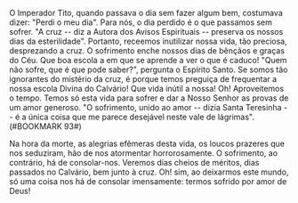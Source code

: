 
O Imperador Tito, quando passava o dia sem fazer algum bem, costumava dizer: "Perdi o meu dia". Para nós, o dia perdido é o que passamos sem sofrer. "A cruz -- diz a Autora dos Avisos Espirituais -- preserva os nossos dias da esterilidade". Portanto, receemos inutilizar nossa vida, tão preciosa, desprezando a cruz. O sofrimento enche nossos dias de bênçãos e graças do Céu. Que boa escola a em que se aprende a ver o que é caduco! "Quem não sofre, que é que pode saber?", pergunta o Espírito Santo. Se somos tão ignorantes do mistério da cruz, é porque temos preguiça de frequentar a nossa escola Divina do Calvário! Que vida inútil a nossa! Oh! Aproveitemos o tempo. Temos só esta vida para sofrer e dar a Nosso Senhor as provas de um amor generoso. "O sofrimento, unido ao amor -- dizia Santa Teresinha -- é a única coisa que me parece desejável neste vale de lágrimas".(#BOOKMARK 93#)

Na hora da morte, as alegrias efêmeras desta vida, os loucos prazeres que nos seduziram, hão de nos atormentar horrorosamente. O sofrimento, ao contrário, há de consolar-nos. Veremos dias cheios de méritos, dias passados no Calvário, bem junto à cruz. Oh! sim, ao deixarmos este mundo, só uma coisa nos há de consolar imensamente: termos sofrido por amor de Deus!


